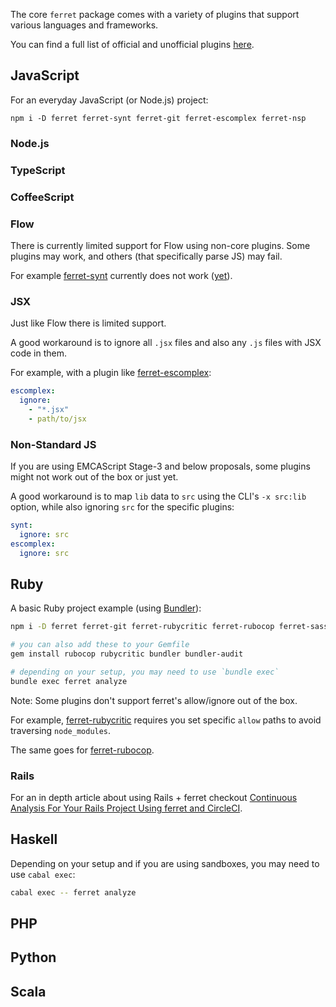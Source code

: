 The core `ferret` package comes with a variety of plugins that support various languages and frameworks.

You can find a full list of official and unofficial plugins [here](https://ferretci.com/plugins).

## JavaScript

For an everyday JavaScript (or Node.js) project:

    npm i -D ferret ferret-synt ferret-git ferret-escomplex ferret-nsp

### Node.js

### TypeScript

### CoffeeScript

### Flow

There is currently limited support for Flow using non-core plugins.
Some plugins may work, and others (that specifically parse JS) may fail.

For example [ferret-synt](https://github.com/forthright/ferret-synt) currently does not work ([yet](https://github.com/brentlintner/synt/issues/99)).

### JSX

Just like Flow there is limited support.

A good workaround is to ignore all `.jsx` files
and also any `.js` files with JSX code in them.

For example, with a plugin like [ferret-escomplex](https://github.com/forthright/ferret-escomplex):

```yaml
escomplex:
  ignore:
    - "*.jsx"
    - path/to/jsx
```

### Non-Standard JS

If you are using EMCAScript Stage-3 and below proposals,
some plugins might not work out of the box or just yet.

A good workaround is to map `lib` data to `src` using the CLI's
`-x src:lib` option, while also ignoring `src` for the specific plugins:

```yaml
synt:
  ignore: src
escomplex:
  ignore: src
```

## Ruby

A basic Ruby project example (using [Bundler](http://bundler.io)):

```sh
npm i -D ferret ferret-git ferret-rubycritic ferret-rubocop ferret-sass-lint ferret-bundler-audit ferret-bundler-outdated

# you can also add these to your Gemfile
gem install rubocop rubycritic bundler bundler-audit

# depending on your setup, you may need to use `bundle exec`
bundle exec ferret analyze
```

Note: Some plugins don't support ferret's allow/ignore out of the box.

For example, [ferret-rubycritic](https://github.com/forthright/ferret-rubycritic) requires
you set specific `allow` paths to avoid traversing `node_modules`.

The same goes for [ferret-rubocop](https://github.com/forthright/ferret-rubocop#ignoring-files).

### Rails

For an in depth article about using Rails + ferret checkout [Continuous Analysis For Your Rails Project Using ferret and CircleCI](https://medium.com/forthright/continuous-analysis-for-your-rails-project-using-ferret-and-circleci-4fb077378ab6).

## Haskell

Depending on your setup and if you are using sandboxes, you may need to use `cabal exec`:

```sh
cabal exec -- ferret analyze
```
## PHP

## Python

## Scala
